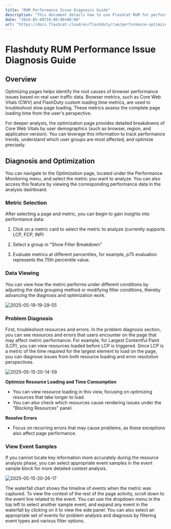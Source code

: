 ```yaml
---
title: "RUM Performance Issue Diagnosis Guide"
description: "This document details how to use FlashCat RUM for performance issue diagnosis and optimization."
date: "2024-05-09T10:00:00+08:00"
url: "https://docs.flashcat.cloud/en/flashduty/rum/performance-optimize?nav=01JCQ7A4N4WRWNXW8EWEHXCMF5"
---
```


# Flashduty RUM Performance Issue Diagnosis Guide

## Overview

Optimizing pages helps identify the root causes of browser performance issues based on real user traffic data. Browser metrics, such as Core Web Vitals (CWV) and FlashDuty custom loading time metrics, are used to troubleshoot slow page loading. These metrics assess the complete page loading time from the user's perspective.

For deeper analysis, the optimization page provides detailed breakdowns of Core Web Vitals by user demographics (such as browser, region, and application version). You can leverage this information to track performance trends, understand which user groups are most affected, and optimize precisely.

## Diagnosis and Optimization

You can navigate to the Optimization page, located under the Performance Monitoring menu, and select the metric you want to analyze. You can also access this feature by viewing the corresponding performance data in the analysis dashboard.

### Metric Selection

After selecting a page and metric, you can begin to gain insights into performance data:

1. Click on a metric card to select the metric to analyze (currently supports LCP, FCP, INP)

2. Select a group in "Show Filter Breakdown"

3. Evaluate metrics at different percentiles, for example, p75 evaluation represents the 75th percentile value.


### Data Viewing

You can view how the metric performs under different conditions by adjusting the data grouping method or modifying filter conditions, thereby advancing the diagnosis and optimization work.

![2025-05-19-19-29-55](https://docs-cdn.flashcat.cloud/images/png/65dd3ca92d67ae9175955502d91552dc.png)

### Problem Diagnosis

First, troubleshoot resources and errors. In the problem diagnosis section, you can see resources and errors that users encounter on the page that may affect metric performance. For example, for Largest Contentful Paint (LCP), you can view resources loaded before LCP is triggered. Since LCP is a metric of the time required for the largest element to load on the page, you can diagnose issues from both resource loading and error resolution perspectives.

![2025-05-15-20-14-59](https://docs-cdn.flashcat.cloud/imges/png/279908df6509c39e433bd24a39df1ff2.png)

**Optimize Resource Loading and Time Consumption**

- You can view resource loading in this view, focusing on optimizing resources that take longer to load.
- You can also check which resources cause rendering issues under the "Blocking Resources" panel.

**Resolve Errors**

- Focus on recurring errors that may cause problems, as these exceptions also affect page performance.

### View Event Samples

If you cannot locate key information more accurately during the resource analysis phase, you can select appropriate event samples in the event sample block for more detailed context analysis.

![2025-05-15-20-26-17](https://docs-cdn.flashcat.cloud/imges/png/04c160de32f11fd695e0a30cfca05af8.png)

The waterfall chart shows the timeline of events when the metric was captured. To view the context of the rest of the page activity, scroll down to the event line related to the event.
You can use the dropdown menu in the top left to select another sample event, and expand any event in the waterfall by clicking on it to view the side panel.
You can also select an appropriate set of events for problem analysis and diagnosis by filtering event types and various filter options.
